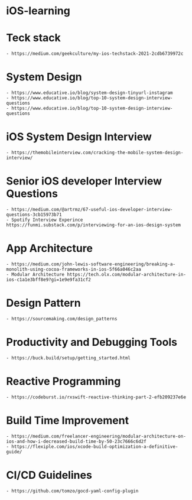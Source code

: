 # iOS-learning

# Teck stack 
    - https://medium.com/geekculture/my-ios-techstack-2021-2cdb6739972c

# System Design 
    - https://www.educative.io/blog/system-design-tinyurl-instagram
    - https://www.educative.io/blog/top-10-system-design-interview-questions
    - https://www.educative.io/blog/top-10-system-design-interview-questions

# iOS System Design Interview 
    - https://themobileinterview.com/cracking-the-mobile-system-design-interview/


# Senior iOS developer Interview Questions 
    - https://medium.com/@artrmz/67-useful-ios-developer-interview-questions-3cb15973b71
    - Spotify Interview Experince https://funmi.substack.com/p/interviewing-for-an-ios-design-system
    
# App Architecture 
    - https://medium.com/john-lewis-software-engineering/breaking-a-monolith-using-cocoa-frameworks-in-ios-5f66a046c2aa
    - Modular Architecture https://tech.olx.com/modular-architecture-in-ios-c1a1e3bff8e9?gi=1e9e9fa31cf2

# Design Pattern
    - https://sourcemaking.com/design_patterns
    
# Productivity and Debugging Tools 
    - https://buck.build/setup/getting_started.html 
    
# Reactive Programming 
    - https://codeburst.io/rxswift-reactive-thinking-part-2-efb209237e6e
    
# Build Time Improvement
    - https://medium.com/freelancer-engineering/modular-architecture-on-ios-and-how-i-decreased-build-time-by-50-23c7666c6d2f
    - https://flexiple.com/ios/xcode-build-optimization-a-definitive-guide/
    
# CI/CD Guidelines
    - https://github.com/tomzo/gocd-yaml-config-plugin
    
    
    
    
